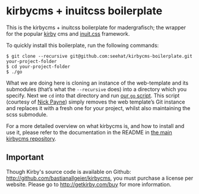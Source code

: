 # kirbycms + inuitcss boilerplate

This is the kirbycms + inuitcss boilerplate for madergrafisch; the wrapper for the popular
[kirby](http://getkirby.com/) cms and [inuit.css](https://github.com/csswizardry/inuit.css) framework.

To quickly install this boilerplate, run the following commands:

    $ git clone --recursive git@github.com:seehat/kirbycms-boilerplate.git your-project-folder
    $ cd your-project-folder
    $ ./go

What we are doing here is cloning an instance of the web-template and
its submodules (that’s what the `--recursive` does) into a directory which you
specify. Next we `cd` into that directory and run [our `go` script](https://github.com/seehat/kirbycms-boilerplate/blob/master/go).
This script (courtesy of [Nick Payne](http://twitter.com/makeusabrew)) simply
removes the web template’s Git instance and replaces it with a fresh one for
your project, whilst also maintaining the scss submodule.

For a more detailed overview on what kirbycms is, and how to install and use
it, please refer to the documentation in the README in
[the main kirbycms repository](https://github.com/bastianallgeier/kirbycms/).

## Important

Though Kirby's source code is available on Github: <http://github.com/bastianallgeier/kirbycms>, you must purchase a license per website. Please go to <http://getkirby.com/buy> for more information.